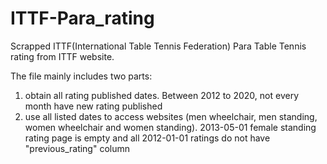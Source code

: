 # ITTF-Para_rating
Scrapped ITTF(International Table Tennis Federation) Para Table Tennis rating from ITTF website. 

The file mainly includes two parts: 
1) obtain all rating published dates. 
  Between 2012 to 2020, not every month have new rating published 
2) use all listed dates to access websites (men wheelchair, men standing, women wheelchair and women standing). 
  2013-05-01 female standing rating page is empty and all 2012-01-01 ratings do not have "previous_rating" column 
  

